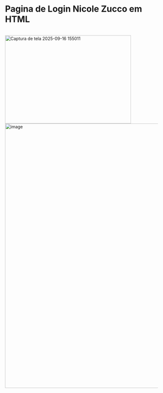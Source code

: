 <h1> Pagina de Login Nicole Zucco em HTML </h1>
<br> 
<img width="415" height="290" alt="Captura de tela 2025-09-16 155011" src="https://github.com/user-attachments/assets/8be147b4-3a79-42dd-8c08-9b8e3cf8188a" />
<br>

<img width="1839" height="870" alt="image" src="https://github.com/user-attachments/assets/d38194ec-0f86-4c9b-a36b-4be0293d283b" />

